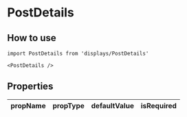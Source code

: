 # PostDetails

## How to use

```
import PostDetails from 'displays/PostDetails'
```

```
<PostDetails />
```

## Properties

| propName | propType | defaultValue | isRequired |
| - | - | - | - |
